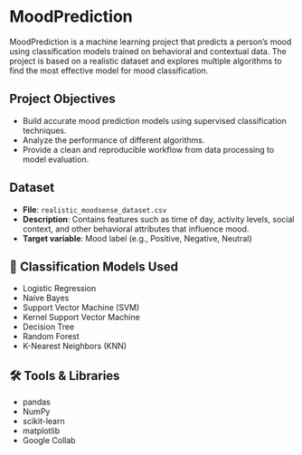 # MoodPrediction 

MoodPrediction is a machine learning project that predicts a person’s mood using classification models trained on behavioral and contextual data. The project is based on a realistic dataset and explores multiple algorithms to find the most effective model for mood classification.

##  Project Objectives
- Build accurate mood prediction models using supervised classification techniques.
- Analyze the performance of different algorithms.
- Provide a clean and reproducible workflow from data processing to model evaluation.

##  Dataset
- **File**: `realistic_moodsense_dataset.csv`
- **Description**: Contains features such as time of day, activity levels, social context, and other behavioral attributes that influence mood.
- **Target variable**: Mood label (e.g., Positive, Negative, Neutral)

## 🧠 Classification Models Used
- Logistic Regression
- Naive Bayes
- Support Vector Machine (SVM)
- Kernel Support Vector Machine
- Decision Tree
- Random Forest
- K-Nearest Neighbors (KNN)

## 🛠️ Tools & Libraries
- pandas
- NumPy
- scikit-learn
- matplotlib
- Google Collab

